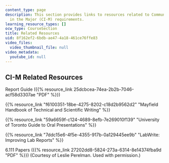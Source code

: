 ```yaml
---
content_type: page
description: This section provides links to resources related to Communication Intensive
  in the Major (CI-M) requirements.
learning_resource_types: []
ocw_type: CourseSection
title: Related Resources
uid: 8f162ef2-6bdb-ae47-4a18-461ce76ffe83
video_files:
  video_thumbnail_file: null
video_metadata:
  youtube_id: null
---
```


CI-M Related Resources
----------------------

Report Guide ({{% resource_link 25dcbcea-74ea-2b2b-7046-acf58d3307ae "PDF" %}})

{{% resource_link "f6100351-18be-4275-8202-c18d2b9562d2" "Mayfield Handbook of Technical and Scientific Writing" %}}

{{% resource_link "59a6659f-c124-4689-8efb-7e269010f139" "University of Toronto Guide to Oral Presentations" %}}

{{% resource_link "7ddc15e6-4f5e-4355-917b-0a129445ee9b" "LabWrite: Improving Lab Reports" %}}

6.111 Papers ({{% resource_link 27202dd8-5824-273a-6314-8e14374fba9d "PDF" %}}) (Courtesy of Leslie Perelman. Used with permission.)